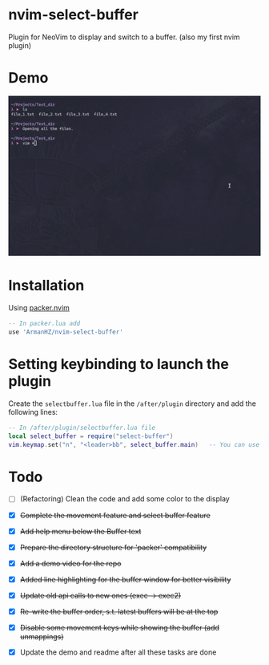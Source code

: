 # nvim-select-buffer
Plugin for NeoVim to display and switch to a buffer. (also my first nvim plugin)

# Demo
![demo](./media/plugin_demo_2.gif)

# Installation
Using [packer.nvim](https://github.com/wbthomason/packer.nvim)

```lua
-- In packer.lua add
use 'ArmanHZ/nvim-select-buffer'
```

# Setting keybinding to launch the plugin

Create the `selectbuffer.lua` file in the `/after/plugin` directory and add the following lines:

```lua
-- In /after/plugin/selectbuffer.lua file
local select_buffer = require("select-buffer")
vim.keymap.set("n", "<leader>bb", select_buffer.main)   -- You can use any keybinding you want
```

# Todo
- [ ] (Refactoring) Clean the code and add some color to the display
- [x] ~~Complete the movement feature and select buffer feature~~
- [x] ~~Add help menu below the Buffer text~~
- [x] ~~Prepare the directory structure for 'packer' compatibility~~
- [x] ~~Add a demo video for the repo~~
- [x] ~~Added line highlighting for the buffer window for better visibility~~
- [x] ~~Update old api calls to new ones (exec -> exec2)~~
- [x] ~~Re-write the buffer order, s.t. latest buffers will be at the top~~
- [x] ~~Disable some movement keys while showing the buffer (add unmappings)~~
- [x] Update the demo and readme after all these tasks are done

